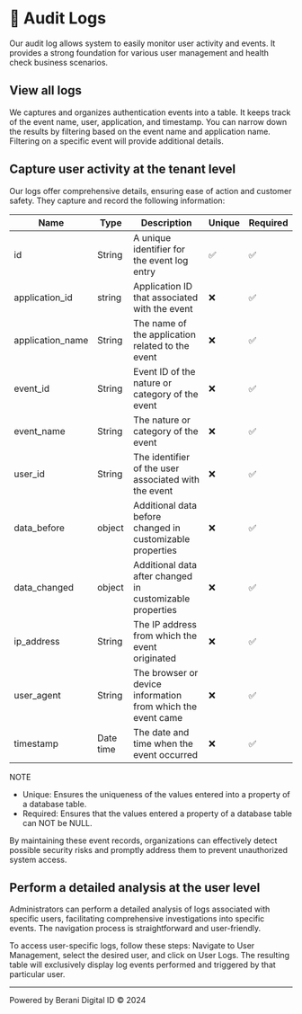 # 📜 Audit Logs

Our audit log allows system to easily monitor user activity and events. It provides a strong foundation for various user management and health check business scenarios.

## View all logs
We captures and organizes authentication events into a table. It keeps track of the event name, user, application, and timestamp. You can narrow down the results by filtering based on the event name and application name. Filtering on a specific event will provide additional details.

## Capture user activity at the tenant level
Our logs offer comprehensive details, ensuring ease of action and customer safety. They capture and record the following information:

| Name                  | Type                | Description                                        | Unique | Required  |
|-----------------------|---------------------|----------------------------------------------------|--------|-----------|
| id                    | String    | A unique identifier for the event log entry                  |   ✅   |    ✅    |
| application_id        | string    | Application ID that associated with the event                |   ❌   |    ✅    |
| application_name      | String    | The name of the application related to the event             |   ❌   |    ✅    |
| event_id              | String    | Event ID of the nature or category of the event              |   ❌   |    ✅    |
| event_name            | String    | The nature or category of the event                          |   ❌   |    ✅    |
| user_id               | String    | The identifier of the user associated with the event         |   ❌   |    ✅    |
| data_before           | object    | Additional data before changed in customizable properties    |   ❌   |    ✅    |
| data_changed          | object    | Additional data after changed in customizable properties     |   ❌   |    ✅    |
| ip_address            | String    | The IP address from which the event originated               |   ❌   |    ✅    |
| user_agent            | String    | The browser or device information from which the event came  |   ❌   |    ✅    |
| timestamp             | Date time | The date and time when the event occurred                    |   ❌   |    ✅    |

NOTE
- Unique: Ensures the uniqueness of the values entered into a property of a database table.
- Required: Ensures that the values entered a property of a database table can NOT be NULL.

By maintaining these event records, organizations can effectively detect possible security risks and promptly address them to prevent unauthorized system access.

## Perform a detailed analysis at the user level
Administrators can perform a detailed analysis of logs associated with specific users, facilitating comprehensive investigations into specific events. The navigation process is straightforward and user-friendly.

To access user-specific logs, follow these steps: Navigate to User Management, select the desired user, and click on User Logs. The resulting table will exclusively display log events performed and triggered by that particular user.

---
Powered by Berani Digital ID © 2024
